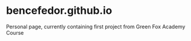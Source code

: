 # bencefedor.github.io
Personal page, currently containing first project from Green Fox Academy Course
